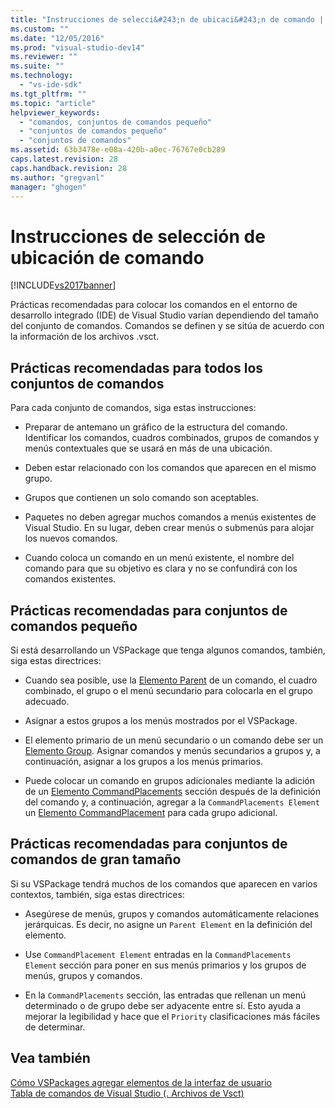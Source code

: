 ```yaml
---
title: "Instrucciones de selecci&#243;n de ubicaci&#243;n de comando | Microsoft Docs"
ms.custom: ""
ms.date: "12/05/2016"
ms.prod: "visual-studio-dev14"
ms.reviewer: ""
ms.suite: ""
ms.technology: 
  - "vs-ide-sdk"
ms.tgt_pltfrm: ""
ms.topic: "article"
helpviewer_keywords: 
  - "comandos, conjuntos de comandos pequeño"
  - "conjuntos de comandos pequeño"
  - "conjuntos de comandos"
ms.assetid: 63b3478e-e08a-420b-a0ec-76767e0cb289
caps.latest.revision: 28
caps.handback.revision: 28
ms.author: "gregvanl"
manager: "ghogen"
---
```

# Instrucciones de selecci&#243;n de ubicaci&#243;n de comando
[!INCLUDE[vs2017banner](../../code-quality/includes/vs2017banner.md)]

Prácticas recomendadas para colocar los comandos en el entorno de desarrollo integrado \(IDE\) de Visual Studio varían dependiendo del tamaño del conjunto de comandos. Comandos se definen y se sitúa de acuerdo con la información de los archivos .vsct.  
  
## Prácticas recomendadas para todos los conjuntos de comandos  
 Para cada conjunto de comandos, siga estas instrucciones:  
  
-   Preparar de antemano un gráfico de la estructura del comando. Identificar los comandos, cuadros combinados, grupos de comandos y menús contextuales que se usará en más de una ubicación.  
  
-   Deben estar relacionado con los comandos que aparecen en el mismo grupo.  
  
-   Grupos que contienen un solo comando son aceptables.  
  
-   Paquetes no deben agregar muchos comandos a menús existentes de Visual Studio. En su lugar, deben crear menús o submenús para alojar los nuevos comandos.  
  
-   Cuando coloca un comando en un menú existente, el nombre del comando para que su objetivo es clara y no se confundirá con los comandos existentes.  
  
## Prácticas recomendadas para conjuntos de comandos pequeño  
 Si está desarrollando un VSPackage que tenga algunos comandos, también, siga estas directrices:  
  
-   Cuando sea posible, use la [Elemento Parent](../../extensibility/parent-element.md) de un comando, el cuadro combinado, el grupo o el menú secundario para colocarla en el grupo adecuado.  
  
-   Asignar a estos grupos a los menús mostrados por el VSPackage.  
  
-   El elemento primario de un menú secundario o un comando debe ser un [Elemento Group](../../extensibility/group-element.md). Asignar comandos y menús secundarios a grupos y, a continuación, asignar a los grupos a los menús primarios.  
  
-   Puede colocar un comando en grupos adicionales mediante la adición de un [Elemento CommandPlacements](../../extensibility/commandplacements-element.md) sección después de la definición del comando y, a continuación, agregar a la `CommandPlacements Element` un [Elemento CommandPlacement](../../extensibility/commandplacement-element.md) para cada grupo adicional.  
  
## Prácticas recomendadas para conjuntos de comandos de gran tamaño  
 Si su VSPackage tendrá muchos de los comandos que aparecen en varios contextos, también, siga estas directrices:  
  
-   Asegúrese de menús, grupos y comandos automáticamente relaciones jerárquicas. Es decir, no asigne un `Parent Element` en la definición del elemento.  
  
-   Use `CommandPlacement Element` entradas en la `CommandPlacements Element` sección para poner en sus menús primarios y los grupos de menús, grupos y comandos.  
  
-   En la `CommandPlacements` sección, las entradas que rellenan un menú determinado o de grupo debe ser adyacente entre sí. Esto ayuda a mejorar la legibilidad y hace que el `Priority` clasificaciones más fáciles de determinar.  
  
## Vea también  
 [Cómo VSPackages agregar elementos de la interfaz de usuario](../../extensibility/internals/how-vspackages-add-user-interface-elements.md)   
 [Tabla de comandos de Visual Studio \(. Archivos de Vsct\)](../../extensibility/internals/visual-studio-command-table-dot-vsct-files.md)